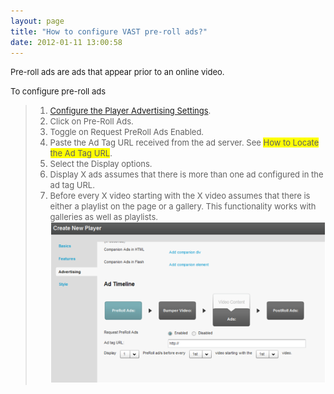 ```yaml
---
layout: page
title: "How to configure VAST pre-roll ads?"
date: 2012-01-11 13:00:58
---
```


<span style="font-size: small;">Pre-roll ads are ads that appear prior to an online video.</span>

<p class="mce-procedure">
  <span style="font-size: small;">To configure pre-roll ads</span>
</p>

> 1.  <span style="font-size: small;"><strong></strong><a href="http://knowledge.kaltura.com/faq/how-configure-player-advertising-settings" target="_blank" title="How to configure the player advertising settings">Configure the Player Advertising Settings</a>.</span>
> 2.  <span style="font-size: small;"><strong></strong>Click on Pre-Roll Ads.</span>
> 3.  <span style="font-size: small;"><strong></strong>Toggle on Request PreRoll Ads Enabled.</span>
> 4.  <span style="font-size: small;"><strong></strong>Paste the Ad Tag URL received from the ad server. See <span style="background-color: #ffff00;">How to Locate the Ad Tag URL</span>.</span>
> 5.  <span style="font-size: small;"><strong></strong>Select the Display options.</span>
> 6.  <span style="font-size: small;">Display X ads assumes that there is more than one ad configured in the ad tag URL.</span>
> 7.  <span style="font-size: small;"><strong></strong>Before every X video starting with the X video assumes that there is either a playlist on the page or a gallery. This functionality works with galleries as well as playlists.</span><img src="../../assets/240">